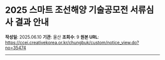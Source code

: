 # 2025 스마트 조선해양 기술공모전 서류심사 결과 안내

**작성일**: 2025.06.10
**기관**: 울산
**조회수**: 9
**원본 URL**: https://ccei.creativekorea.or.kr/chungbuk/custom/notice_view.do?no=35474

---


